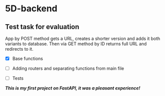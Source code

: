 # 5D-backend
## Test task for evaluation 

App by POST method gets a URL, creates a shorter version and adds it both variants to database.
Then via GET method by ID returns full URL and redirects to it.

- [x] Base functions
- [ ] Adding routers and separating functions from main file
- [ ] Tests


***This is my first project on FastAPI, it was a pleasant experience!***
